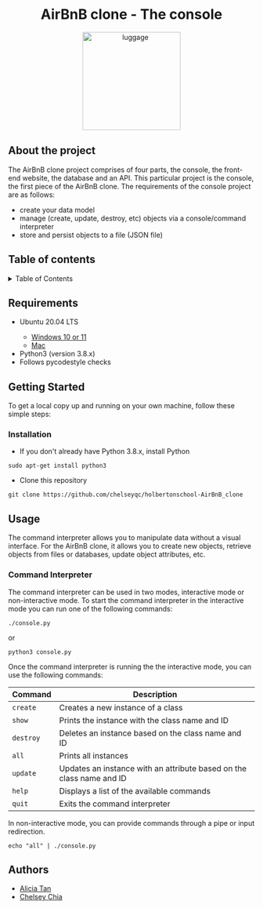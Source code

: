 <h1 align="center"> AirBnB clone - The console </h1>
<div id="header" align="center">
<img src="https://assets-global.website-files.com/603c87adb15be3cb0b3ed9b5/610e34d74c178bd24998a886_39.png" alt="luggage" width="200"/>
</div>

## About the project

The AirBnB clone project comprises of four parts, the console, the front-end website, the database and an API. This particular project is the console, the first piece of the AirBnB clone. The requirements of the console project are as follows:
- create your data model
- manage (create, update, destroy, etc) objects via a console/command interpreter
- store and persist objects to a file (JSON file)

## Table of contents
<details>
    <summary>Table of Contents</summary>
    <ul>
    <li>
    <a href="#requirements">Requirements</a>
    </li>
    <li>
    <a href="#getting-started">Getting Started</a>
        <ul>
        <li><a href="#installation">Installation</a></li>
        </ul>
    <li>
    <a href="#usage">Usage</a>
        <ul>
            <li><a href="#command-interpreter">Command Interpreter</a></li>
        </ul>
    </li>
    <li>
    <a href="#authors">Authors</a>
    </li>
    </ul>
</details>

## Requirements
<ul>
<li>Ubuntu 20.04 LTS</li>
	<ul>
<li><a href="https://ubuntu.com/tutorials/install-ubuntu-on-wsl2-on-windows-11-with-gui-support#1-overview">Windows 10 or 11</a></li>
<li><a href="https://ubuntu.com/download/desktop">Mac</a></li>
	</ul>
<li>Python3 (version 3.8.x)</li>
<li>Follows pycodestyle checks</li>
</ul>

## Getting Started
To get a local copy up and running on your own machine, follow these simple steps:

### Installation

- If you don't already have Python 3.8.x, install Python

```
sudo apt-get install python3
```

- Clone this repository

```
git clone https://github.com/chelseyqc/holbertonschool-AirBnB_clone
```


## Usage
The command interpreter allows you to manipulate data without a visual interface. For the AirBnB clone, it allows you to create new objects, retrieve objects from files or databases, update object attributes, etc.

### Command Interpreter
The command interpreter can be used in two modes, interactive mode or non-interactive mode.
To start the command interpreter in the interactive mode you can run one of the following commands:

```
./console.py
```

or

```
python3 console.py
```

Once the command interpreter is running the the interactive mode, you can use the following commands:

|**Command**|**Description**|
|-----------|---------------|
|`create`| Creates a new instance of a class |
|`show`| Prints the instance with the class name and ID |
|`destroy`| Deletes an instance based on the class name and ID |
|`all`| Prints all instances |
|`update`| Updates an instance with an attribute based on the class name and ID |
|`help`| Displays a list of the available commands |
|`quit`| Exits the command interpreter |

In non-interactive mode, you can provide commands through a pipe or input redirection.

```
echo "all" | ./console.py
```

## Authors
- [Alicia Tan](https://github.com/aliciastudies)
- [Chelsey Chia](https://github.com/chelseyqc)